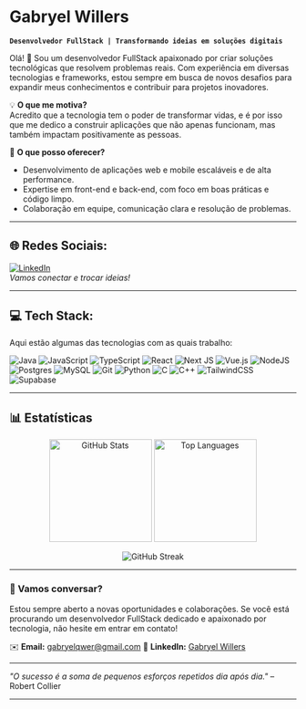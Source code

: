 # Gabryel Willers

**`Desenvolvedor FullStack | Transformando ideias em soluções digitais`**

Olá! 👋 Sou um desenvolvedor FullStack apaixonado por criar soluções tecnológicas que resolvem problemas reais. Com experiência em diversas tecnologias e frameworks, estou sempre em busca de novos desafios para expandir meus conhecimentos e contribuir para projetos inovadores. 

💡 **O que me motiva?**  
Acredito que a tecnologia tem o poder de transformar vidas, e é por isso que me dedico a construir aplicações que não apenas funcionam, mas também impactam positivamente as pessoas.

🚀 **O que posso oferecer?**  
- Desenvolvimento de aplicações web e mobile escaláveis e de alta performance.  
- Expertise em front-end e back-end, com foco em boas práticas e código limpo.  
- Colaboração em equipe, comunicação clara e resolução de problemas.  

---

## 🌐 Redes Sociais:
[![LinkedIn](https://img.shields.io/badge/LinkedIn-%230077B5.svg?logo=linkedin&logoColor=white)](https://linkedin.com/in/GabryelWillers)  
*Vamos conectar e trocar ideias!*

---

## 💻 Tech Stack:
Aqui estão algumas das tecnologias com as quais trabalho:

![Java](https://img.shields.io/badge/java-%23ED8B00.svg?style=for-the-badge&logo=openjdk&logoColor=white) ![JavaScript](https://img.shields.io/badge/javascript-%23323330.svg?style=for-the-badge&logo=javascript&logoColor=%23F7DF1E) ![TypeScript](https://img.shields.io/badge/typescript-%23007ACC.svg?style=for-the-badge&logo=typescript&logoColor=white) ![React](https://img.shields.io/badge/react-%2320232a.svg?style=for-the-badge&logo=react&logoColor=%2361DAFB) ![Next JS](https://img.shields.io/badge/Next-black?style=for-the-badge&logo=next.js&logoColor=white) ![Vue.js](https://img.shields.io/badge/vue.js-%2335495e.svg?style=for-the-badge&logo=vuedotjs&logoColor=%234FC08D) ![NodeJS](https://img.shields.io/badge/node.js-6DA55F?style=for-the-badge&logo=node.js&logoColor=white) ![Postgres](https://img.shields.io/badge/postgres-%23316192.svg?style=for-the-badge&logo=postgresql&logoColor=white) ![MySQL](https://img.shields.io/badge/mysql-4479A1.svg?style=for-the-badge&logo=mysql&logoColor=white) ![Git](https://img.shields.io/badge/git-%23F05033.svg?style=for-the-badge&logo=git&logoColor=white) ![Python](https://img.shields.io/badge/python-3670A0?style=for-the-badge&logo=python&logoColor=ffdd54) ![C](https://img.shields.io/badge/c-%2300599C.svg?style=for-the-badge&logo=c&logoColor=white) ![C++](https://img.shields.io/badge/c++-%2300599C.svg?style=for-the-badge&logo=c%2B%2B&logoColor=white) ![TailwindCSS](https://img.shields.io/badge/tailwindcss-%2338B2AC.svg?style=for-the-badge&logo=tailwind-css&logoColor=white) ![Supabase](https://img.shields.io/badge/Supabase-3ECF8E?style=for-the-badge&logo=supabase&logoColor=white)  

---

## 📊 Estatísticas

<p align="center">
  <img 
    height="180em" 
    src="https://github-readme-stats.vercel.app/api?username=Gabryel-w&theme=dark&hide_border=false&include_all_commits=true&count_private=true&show_icons=true" 
    alt="GitHub Stats" 
  />
  <img 
    height="180em" 
    src="https://github-readme-stats.vercel.app/api/top-langs/?username=Gabryel-w&theme=dark&hide_border=false&include_all_commits=true&count_private=true&layout=compact" 
    alt="Top Languages" 
  />
</p>

<p align="center">
  <img 
    src="https://nirzak-streak-stats.vercel.app/?user=Gabryel-w&theme=dark&hide_border=false" 
    alt="GitHub Streak" 
  />
</p>

---

### 📩 Vamos conversar?  
Estou sempre aberto a novas oportunidades e colaborações. Se você está procurando um desenvolvedor FullStack dedicado e apaixonado por tecnologia, não hesite em entrar em contato!  

✉️ **Email:** gabryelqwer@gmail.com
🔗 **LinkedIn:** [Gabryel Willers](https://www.linkedin.com/in/gabryel-willers-124426238/)  

---

*"O sucesso é a soma de pequenos esforços repetidos dia após dia."* – Robert Collier  

---
